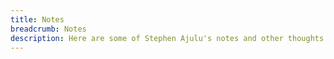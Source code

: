 ```yaml
---
title: Notes
breadcrumb: Notes
description: Here are some of Stephen Ajulu's notes and other thoughts. Stephen Ajulu is a Frontend Web Developer, Designer and Creator, interested in building digital products, brands and experiences.
---
```

